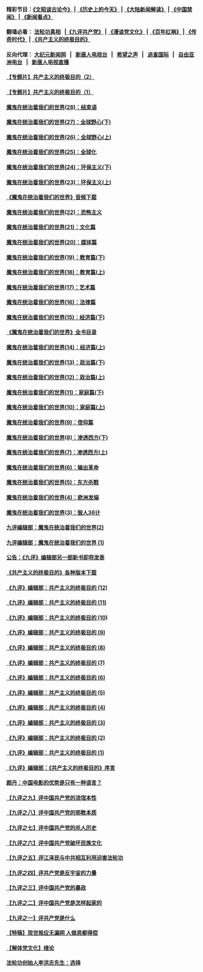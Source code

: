 #### 精彩节目：[《文昭谈古论今》](http://155.138.205.71/wenzhao) | [《历史上的今天》](http://155.138.205.71/today-in-history) | [《大陆新闻解读》](http://155.138.205.71/ntdtv-comedy) | [《中国禁闻》](http://155.138.205.71/ntdtv-news) | [《新闻看点》](http://155.138.205.71/news-insight) 

 #### 翻墙必看： [法轮功真相](http://155.138.205.71:10000/videos/truth.html) &nbsp;&nbsp;|[《九评共产党》](http://155.138.205.71:10000/videos/jiuping) | [《漫谈党文化》](http://155.138.205.71:10000/videos/mtdwh) | [《百年红祸》](http://155.138.205.71:10000/videos/bnhh) | [《传奇时代》](http://155.138.205.71:10000/videos/legend) | [《共产主义的终极目的》](http://155.138.205.71:10000/videos/res/zjmd) 

 #### 反向代理： [大纪元新闻网](http://155.138.205.71:10080/) &nbsp;&nbsp;|&nbsp;&nbsp; [新唐人电视台](http://155.138.205.71:8000/) &nbsp;&nbsp;|&nbsp;&nbsp; [希望之声](http://155.138.205.71:8200/) &nbsp;&nbsp;|&nbsp;&nbsp; [追查国际](http://155.138.205.71:10010/) &nbsp;&nbsp;|&nbsp;&nbsp; [自由亚洲电台](http://155.138.205.71:9800/) &nbsp;&nbsp;|&nbsp;&nbsp; [新唐人电视直播](http://155.138.205.71/) 

#### [【专题片】共产主义的终极目的（2）](../pages/nsc422/n11061941.md?t=02260937) 

#### [【专题片】共产主义的终极目的（1）](../pages/nsc422/n11047728.md?t=02260937) 

#### [魔鬼在统治着我们的世界(28)：结束语](../pages/nsc422/n10936246.md?t=02260937) 

#### [魔鬼在统治着我们的世界(27)：全球野心(下)](../pages/nsc422/n10928319.md?t=02260937) 

#### [魔鬼在统治着我们的世界(26)：全球野心(上)](../pages/nsc422/n10900318.md?t=02260937) 

#### [魔鬼在统治着我们的世界(25)：全球化](../pages/nsc422/n10788205.md?t=02260937) 

#### [魔鬼在统治着我们的世界(24)：环保主义(下)](../pages/nsc422/n10695307.md?t=02260937) 

#### [魔鬼在统治着我们的世界(23)：环保主义(上)](../pages/nsc422/n10688613.md?t=02260937) 

#### [《魔鬼在统治着我们的世界》音频下载](../pages/nsc422/n10635553.md?t=02260937) 

#### [魔鬼在统治着我们的世界(22)：恐怖主义](../pages/nsc422/n10614727.md?t=02260937) 

#### [魔鬼在统治着我们的世界(21)：文化篇](../pages/nsc422/n10597706.md?t=02260937) 

#### [魔鬼在统治着我们的世界(20)：媒体篇](../pages/nsc422/n10586579.md?t=02260937) 

#### [魔鬼在统治着我们的世界(19)：教育篇(下)](../pages/nsc422/n10564808.md?t=02260937) 

#### [魔鬼在统治着我们的世界(18)：教育篇(上)](../pages/nsc422/n10526970.md?t=02260937) 

#### [魔鬼在统治着我们的世界(17)：艺术篇](../pages/nsc422/n10499093.md?t=02260937) 

#### [魔鬼在统治着我们的世界(16)：法律篇](../pages/nsc422/n10485969.md?t=02260937) 

#### [魔鬼在统治着我们的世界(15)：经济篇(下)](../pages/nsc422/n10469975.md?t=02260937) 

#### [《魔鬼在统治着我们的世界》全书目录](../pages/nsc422/n10464261.md?t=02260937) 

#### [魔鬼在统治着我们的世界(14)：经济篇(上)](../pages/nsc422/n10457370.md?t=02260937) 

#### [魔鬼在统治着我们的世界(13)：政治篇(下)](../pages/nsc422/n10448270.md?t=02260937) 

#### [魔鬼在统治着我们的世界(12)：政治篇(上)](../pages/nsc422/n10444576.md?t=02260937) 

#### [魔鬼在统治着我们的世界(11)：家庭篇(下)](../pages/nsc422/n10440961.md?t=02260937) 

#### [魔鬼在统治着我们的世界(10)：家庭篇(上)](../pages/nsc422/n10435448.md?t=02260937) 

#### [魔鬼在统治着我们的世界(9)：信仰篇](../pages/nsc422/n10432159.md?t=02260937) 

#### [魔鬼在统治着我们的世界(8)：渗透西方(下)](../pages/nsc422/n10429603.md?t=02260937) 

#### [魔鬼在统治着我们的世界(7)：渗透西方(上)](../pages/nsc422/n10426013.md?t=02260937) 

#### [魔鬼在统治着我们的世界(6)：输出革命](../pages/nsc422/n10421536.md?t=02260937) 

#### [魔鬼在统治着我们的世界(5)：东方杀戮](../pages/nsc422/n10417707.md?t=02260937) 

#### [魔鬼在统治着我们的世界(4)：欧洲发端](../pages/nsc422/n10414890.md?t=02260937) 

#### [魔鬼在统治着我们的世界(3)：毁人36计](../pages/nsc422/n10411583.md?t=02260937) 

#### [九评编辑部：魔鬼在统治着我们的世界(2)](../pages/nsc422/n10410036.md?t=02260937) 

#### [九评编辑部：魔鬼在统治着我们的世界 (1)](../pages/nsc422/n10406825.md?t=02260937) 

#### [公告：《九评》编辑部另一部新书即将发表](../pages/nsc422/n10405104.md?t=02260937) 

#### [《共产主义的终极目的》各种版本下载](../pages/nsc422/n10022138.md?t=02260937) 

#### [《九评》编辑部：共产主义的终极目的 (12)](../pages/nsc422/n9933272.md?t=02260937) 

#### [《九评》编辑部：共产主义的终极目的 (11)](../pages/nsc422/n9924973.md?t=02260937) 

#### [《九评》编辑部：共产主义的终极目的 (10)](../pages/nsc422/n9920883.md?t=02260937) 

#### [《九评》编辑部：共产主义的终极目的 (9)](../pages/nsc422/n9916363.md?t=02260937) 

#### [《九评》编辑部：共产主义的终极目的 (8)](../pages/nsc422/n9912488.md?t=02260937) 

#### [《九评》编辑部：共产主义的终极目的 (7)](../pages/nsc422/n9901176.md?t=02260937) 

#### [《九评》编辑部：共产主义的终极目的 (6)](../pages/nsc422/n9899359.md?t=02260937) 

#### [《九评》编辑部：共产主义的终极目的 (5)](../pages/nsc422/n9893174.md?t=02260937) 

#### [《九评》编辑部：共产主义的终极目的 (4)](../pages/nsc422/n9891246.md?t=02260937) 

#### [《九评》编辑部：共产主义的终极目的 (3)](../pages/nsc422/n9879879.md?t=02260937) 

#### [《九评》编辑部：共产主义的终极目的 (2)](../pages/nsc422/n9876205.md?t=02260937) 

#### [《九评》编辑部：共产主义的终极目的 (1)](../pages/nsc422/n9865857.md?t=02260937) 

#### [《九评》编辑部：《共产主义的终极目的》序言](../pages/nsc422/n9862666.md?t=02260937) 

#### [颜丹：中国电影的优势是只有一种语言？](../pages/nsc422/n9583062.md?t=02260937) 

#### [【九评之九】评中国共产党的流氓本性](../pages/nsc422/n737542.md?t=02260937) 

#### [【九评之八】评中国共产党的邪教本质](../pages/nsc422/n735942.md?t=02260937) 

#### [【九评之七】评中国共产党的杀人历史](../pages/nsc422/n733806.md?t=02260937) 

#### [【九评之六】评中国共产党破坏民族文化](../pages/nsc422/n731667.md?t=02260937) 

#### [【九评之五】评江泽民与中共相互利用迫害法轮功](../pages/nsc422/n730058.md?t=02260937) 

#### [【九评之四】评共产党是反宇宙的力量](../pages/nsc422/n727814.md?t=02260937) 

#### [【九评之三】评中国共产党的暴政](../pages/nsc422/n725597.md?t=02260937) 

#### [【九评之二】评中国共产党是怎样起家的](../pages/nsc422/n723946.md?t=02260937) 

#### [【九评之一】评共产党是什么](../pages/nsc422/n722529.md?t=02260937) 

#### [【特稿】现世报应无漏网 人做恶都得偿](../pages/nsc422/n4215167.md?t=02260937) 

#### [【解体党文化】绪论](../pages/nsc422/n1449356.md?t=02260937) 

#### [法轮功创始人李洪志先生：选择](../pages/nsc422/n3580738.md?t=02260937) 

